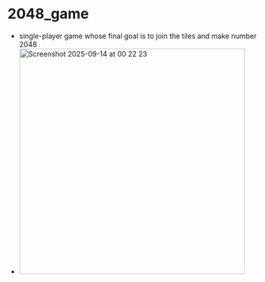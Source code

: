 # 2048_game
- single-player game whose final goal is to join the tiles and make number 2048
- <img width="453" height="453" alt="Screenshot 2025-09-14 at 00 22 23" src="https://github.com/user-attachments/assets/feeabdaf-9dc1-425a-b225-1ee4e7b29515" />

